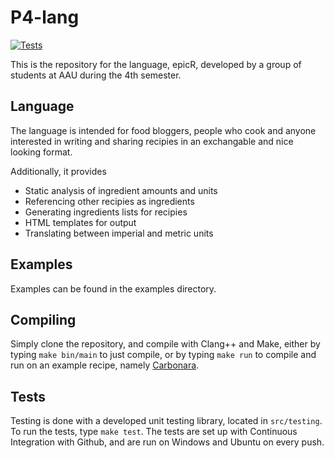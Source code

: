 # P4-lang
[![Tests](https://github.com/blitzher/P4-lang/actions/workflows/c-cpp.yml/badge.svg)](https://github.com/blitzher/P4-lang/actions/workflows/c-cpp.yml)


This is the repository for the language, epicR, developed
by a group of students at AAU during the 4th semester.

## Language
The language is intended for food bloggers, people who cook and
anyone interested in writing and sharing recipies in an exchangable
and nice looking format.

Additionally, it provides

- Static analysis of ingredient amounts and units
- Referencing other recipies as ingredients
- Generating ingredients lists for recipies
- HTML templates for output
- Translating between imperial and metric units

## Examples
Examples can be found in the examples directory.

## Compiling
Simply clone the repository, and compile with Clang++ and Make, either by
typing `make bin/main` to just compile, or by typing `make run` to compile and run on 
an example recipe, namely [Carbonara](examples/Carbonara.rcp).

## Tests
Testing is done with a developed unit testing library, located in `src/testing`.
To run the tests, type `make test`.
The tests are set up with Continuous Integration with Github, and are run on
Windows and Ubuntu on every push.




